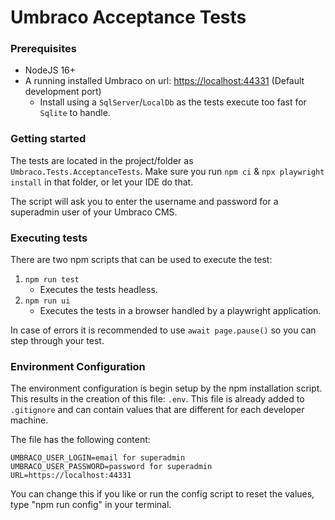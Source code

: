 # Umbraco Acceptance Tests

### Prerequisites
- NodeJS 16+
- A running installed Umbraco on url: [https://localhost:44331](https://localhost:44331) (Default development port)
   - Install using a `SqlServer`/`LocalDb` as the tests execute too fast for `Sqlite` to handle.

### Getting started
The tests are located in the project/folder as `Umbraco.Tests.AcceptanceTests`. Make sure you run `npm ci` & `npx playwright install` in that folder, or let your IDE do that.

The script will ask you to enter the username and password for a superadmin user of your Umbraco CMS.

### Executing tests
There are two npm scripts that can be used to execute the test:

1. `npm run test`
   - Executes the tests headless.
1. `npm run ui`
   - Executes the tests in a browser handled by a playwright application.

 In case of errors it is recommended to use `await page.pause()` so you can step through your test.

### Environment Configuration

The environment configuration is begin setup by the npm installation script.
This results in the creation of this file: `.env`.
This file is already added to `.gitignore` and can contain values that are different for each developer machine.

The file has the following content:
```
UMBRACO_USER_LOGIN=email for superadmin
UMBRACO_USER_PASSWORD=password for superadmin
URL=https://localhost:44331
```
You can change this if you like or run the config script to reset the values, type "npm run config" in your terminal.
